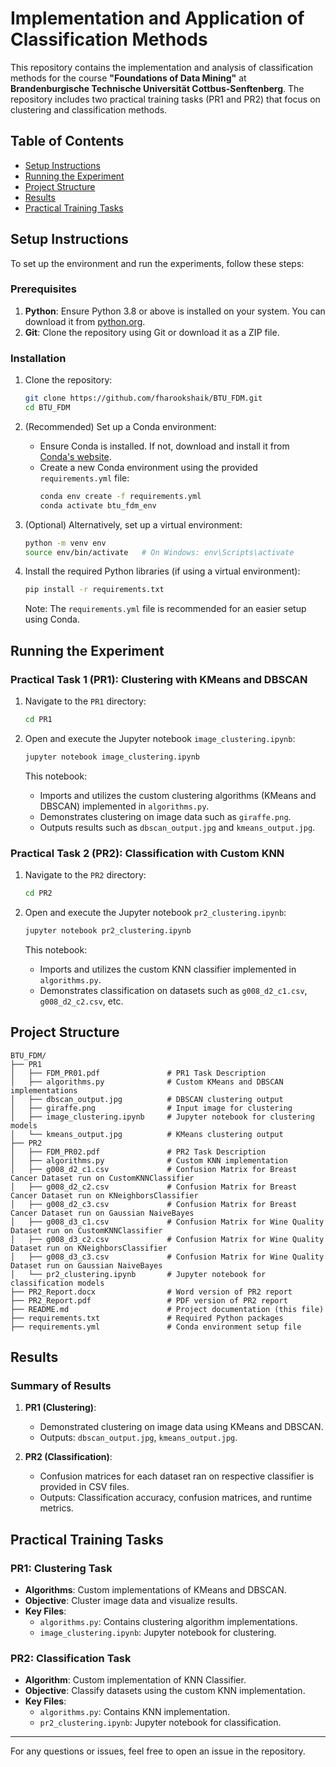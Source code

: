 # Implementation and Application of Classification Methods

This repository contains the implementation and analysis of classification methods for the course **"Foundations of Data Mining"** at **Brandenburgische Technische Universität Cottbus-Senftenberg**. The repository includes two practical training tasks (PR1 and PR2) that focus on clustering and classification methods.

## Table of Contents

- [Setup Instructions](#setup-instructions)
- [Running the Experiment](#running-the-experiment)
- [Project Structure](#project-structure)
- [Results](#results)
- [Practical Training Tasks](#practical-training-tasks)
<!-- - [License](#license) -->

## Setup Instructions

To set up the environment and run the experiments, follow these steps:

### Prerequisites

1. **Python**: Ensure Python 3.8 or above is installed on your system. You can download it from [python.org](https://www.python.org/).
2. **Git**: Clone the repository using Git or download it as a ZIP file.

### Installation

1. Clone the repository:
   ```bash
   git clone https://github.com/fharookshaik/BTU_FDM.git
   cd BTU_FDM
   ```

2. (Recommended) Set up a Conda environment:
   - Ensure Conda is installed. If not, download and install it from [Conda's website](https://docs.conda.io/en/latest/).
   - Create a new Conda environment using the provided `requirements.yml` file:
     ```bash
     conda env create -f requirements.yml
     conda activate btu_fdm_env
     ```

3. (Optional) Alternatively, set up a virtual environment:
   ```bash
   python -m venv env
   source env/bin/activate   # On Windows: env\Scripts\activate
   ```

4. Install the required Python libraries (if using a virtual environment):
   ```bash
   pip install -r requirements.txt
   ```

   Note: The `requirements.yml` file is recommended for an easier setup using Conda.

## Running the Experiment

### Practical Task 1 (PR1): Clustering with KMeans and DBSCAN

1. Navigate to the `PR1` directory:
   ```bash
   cd PR1
   ```

2. Open and execute the Jupyter notebook `image_clustering.ipynb`:
   ```bash
   jupyter notebook image_clustering.ipynb
   ```

   This notebook:
   - Imports and utilizes the custom clustering algorithms (KMeans and DBSCAN) implemented in `algorithms.py`.
   - Demonstrates clustering on image data such as `giraffe.png`.
   - Outputs results such as `dbscan_output.jpg` and `kmeans_output.jpg`.

### Practical Task 2 (PR2): Classification with Custom KNN

1. Navigate to the `PR2` directory:
   ```bash
   cd PR2
   ```

2. Open and execute the Jupyter notebook `pr2_clustering.ipynb`:
   ```bash
   jupyter notebook pr2_clustering.ipynb
   ```

   This notebook:
   - Imports and utilizes the custom KNN classifier implemented in `algorithms.py`.
   - Demonstrates classification on datasets such as `g008_d2_c1.csv`, `g008_d2_c2.csv`, etc.

## Project Structure

```
BTU_FDM/
├── PR1
│   ├── FDM_PR01.pdf               # PR1 Task Description
│   ├── algorithms.py              # Custom KMeans and DBSCAN implementations
│   ├── dbscan_output.jpg          # DBSCAN clustering output
│   ├── giraffe.png                # Input image for clustering
│   ├── image_clustering.ipynb     # Jupyter notebook for clustering models
│   └── kmeans_output.jpg          # KMeans clustering output
├── PR2
│   ├── FDM_PR02.pdf               # PR2 Task Description
│   ├── algorithms.py              # Custom KNN implementation
│   ├── g008_d2_c1.csv             # Confusion Matrix for Breast Cancer Dataset run on CustomKNNClassifier
│   ├── g008_d2_c2.csv             # Confusion Matrix for Breast Cancer Dataset run on KNeighborsClassifier
│   ├── g008_d2_c3.csv             # Confusion Matrix for Breast Cancer Dataset run on Gaussian NaiveBayes
│   ├── g008_d3_c1.csv             # Confusion Matrix for Wine Quality Dataset run on CustomKNNClassifier
│   ├── g008_d3_c2.csv             # Confusion Matrix for Wine Quality Dataset run on KNeighborsClassifier
│   ├── g008_d3_c3.csv             # Confusion Matrix for Wine Quality Dataset run on Gaussian NaiveBayes
│   └── pr2_clustering.ipynb       # Jupyter notebook for classification models
├── PR2_Report.docx                # Word version of PR2 report
├── PR2_Report.pdf                 # PDF version of PR2 report
├── README.md                      # Project documentation (this file)
├── requirements.txt               # Required Python packages
├── requirements.yml               # Conda environment setup file
```

## Results

### Summary of Results

1. **PR1 (Clustering)**:
   - Demonstrated clustering on image data using KMeans and DBSCAN.
   - Outputs: `dbscan_output.jpg`, `kmeans_output.jpg`.

2. **PR2 (Classification)**:
   - Confusion matrices for each dataset ran on respective classifier is provided in CSV files.
   - Outputs: Classification accuracy, confusion matrices, and runtime metrics.

## Practical Training Tasks

### PR1: Clustering Task

- **Algorithms**: Custom implementations of KMeans and DBSCAN.
- **Objective**: Cluster image data and visualize results.
- **Key Files**:
  - `algorithms.py`: Contains clustering algorithm implementations.
  - `image_clustering.ipynb`: Jupyter notebook for clustering.

### PR2: Classification Task

- **Algorithm**: Custom implementation of KNN Classifier.
- **Objective**: Classify datasets using the custom KNN implementation.
- **Key Files**:
  - `algorithms.py`: Contains KNN implementation.
  - `pr2_clustering.ipynb`: Jupyter notebook for classification.

<!-- ## License

This project is licensed under the MIT License. See the LICENSE file for details. -->

---

For any questions or issues, feel free to open an issue in the repository.
